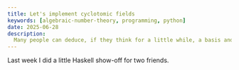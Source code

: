 ```yaml
---
title: Let's implement cyclotomic fields
keywords: [algebraic-number-theory, programming, python]
date: 2025-06-28
description:
  Many people can deduce, if they think for a little while, a basis and the algebra structure for the $n$-th cyclotomic field, when n is a prime number. The situation becomes a little harder when $n$ is composite. In this post I want to give a proper treatment of this case and also implement it on Python.
---
```


Last week I did a little Haskell show-off for two friends.